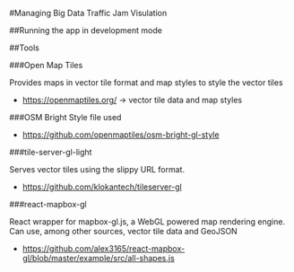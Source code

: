 #Managing Big Data Traffic Jam Visulation

##Running the app in development mode


##Tools

###Open Map Tiles

Provides maps in vector tile format and map styles to style the vector tiles

- https://openmaptiles.org/ -> vector tile data and map styles

###OSM Bright
Style file used
- https://github.com/openmaptiles/osm-bright-gl-style

###tile-server-gl-light

Serves vector tiles using the slippy URL format.

- https://github.com/klokantech/tileserver-gl

###react-mapbox-gl

React wrapper for mapbox-gl.js, a WebGL powered map rendering engine. Can use, among other sources, vector tile data and GeoJSON

- https://github.com/alex3165/react-mapbox-gl/blob/master/example/src/all-shapes.js
